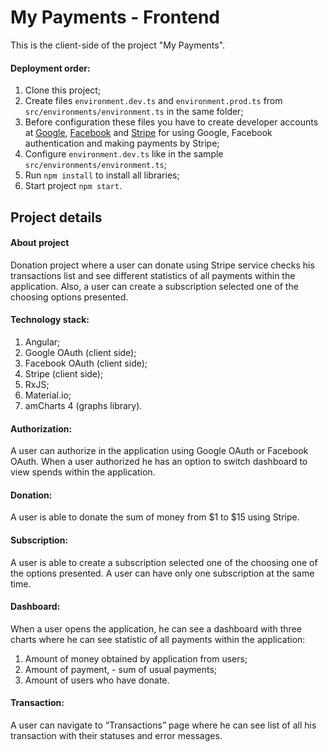 # My Payments - Frontend
This is the client-side of the project "My Payments".

#### Deployment order:
1) Clone this project;
2) Create files `environment.dev.ts` and `environment.prod.ts` from `src/environments/environment.ts` in the same folder;
3) Before configuration these files you have to create developer accounts at [Google](https://console.developers.google.com), [Facebook](https://developers.facebook.com/apps) and [Stripe](https://dashboard.stripe.com/account/apikeys) for using Google, Facebook authentication and 
making payments by Stripe;
4) Configure `environment.dev.ts` like in the sample `src/environments/environment.ts`;
5) Run `npm install` to install all libraries;
6) Start project `npm start`.

## Project details
#### About project
Donation project where a user can donate using Stripe service checks his transactions list and see different statistics of all payments within the application. Also, a user can create a subscription selected one of the choosing options presented.

#### Technology stack:
1. Angular;
2. Google OAuth (client side);
3. Facebook OAuth (client side);
4. Stripe (client side);
5. RxJS;
6. Material.io;
7. amCharts 4 (graphs library).

#### Authorization:
A user can authorize in the application using Google OAuth or Facebook OAuth. When a user authorized he has an option to switch dashboard to view spends within the application.

#### Donation:
A user is able to donate the sum of money from $1 to $15 using Stripe.

#### Subscription:
A user is able to create a subscription selected one of the choosing one of the options presented. A user can have only one subscription at the same time.

#### Dashboard:
When a user opens the application, he can see a dashboard with three charts where he can see statistic of all payments within the application:
1. Amount of money obtained by application from users;
2. Amount of payment, - sum of usual payments;
3. Amount of users who have donate.


#### Transaction:
A user can navigate to “Transactions” page where he can see list of all his transaction with their statuses and error messages.
